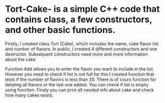 # Tort-Cake- is a simple C++ code that contains class, a few constructors, and other basic functions.
Firstly, I created class Tort (Cake), which includes the name, cake flavor list and number of flavors. In public, I created 4 different constructors and one destructor. 
Subsequent constructors need more and more information about the cake.

Function Add allows you to enter the flavor you want to include in the list. However you need to check if list is not full for this I created function that tests if the number of flavors is less than 30.
There is of cours function for delating all flavors or the last one added. You can check if list is empty using function. Finaly you can print all needed info about cake and check how many cakes exists.
